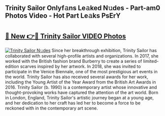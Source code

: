 ## Trinity Sailor Onlyf𝚊ns Le𝚊ked N𝚞des - Part-am0 Photos Video - Hot Part Le𝚊ks PsErY

# <h2><a href="http://ac47425.deff.icu/?id=Trinity+Sailor">🔗 New 👉🔴 Trinity Sailor VIDEO Photos</a></h2>

[![Trinity Sailor N𝚞des](https://i.imgur.com/rIISA9y.gif)](http://ac47425.deff.icu/?id=Trinity+Sailor)
Since her breakthrough exhibition, Trinity Sailor has collaborated with several high-profile artists and organizations. In 2017, she worked with the British fashion brand Burberry to create a series of limited-edition scarves inspired by her artwork. In 2018, she was invited to participate in the Venice Biennale, one of the most prestigious art events in the world. Trinity Sailor has also received several awards for her work, including the Young Artist of the Year Award from the British Art Awards in 2016. Trinity Sailor (b. 1990) is a contemporary artist whose innovative and thought-provoking works have captured the attention of the art world. Born in London, England, Trinity Sailor's artistic journey began at a young age, and her dedication to her craft has led her to become a force to be reckoned with in the contemporary art scene.
